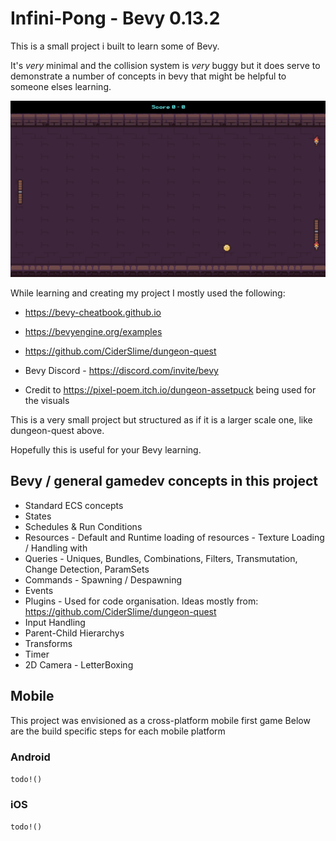 # Infini-Pong - Bevy 0.13.2

This is a small project i built to learn some of Bevy.

It's *very* minimal and the collision system is *very* buggy but it does serve to demonstrate a number of concepts in bevy that might be helpful to someone elses learning.

![screenshot](assets/demo/image.png)

While learning and creating my project I mostly used the following:
  - https://bevy-cheatbook.github.io
  - https://bevyengine.org/examples
  - https://github.com/CiderSlime/dungeon-quest
  - Bevy Discord - https://discord.com/invite/bevy

  - Credit to https://pixel-poem.itch.io/dungeon-assetpuck being used for the visuals

This is a very small project but structured as if it is a larger scale one, like dungeon-quest above.

Hopefully this is useful for your Bevy learning.

## Bevy / general gamedev concepts in this project
  - Standard ECS concepts
  - States
  - Schedules & Run Conditions
  - Resources
        - Default and Runtime loading of resources
        - Texture Loading / Handling with 
  - Queries
        - Uniques, Bundles, Combinations, Filters, Transmutation, Change Detection, ParamSets
  - Commands
        - Spawning / Despawning
  - Events
  - Plugins
        - Used for code organisation. Ideas mostly from: https://github.com/CiderSlime/dungeon-quest
  - Input Handling
  - Parent-Child Hierarchys
  - Transforms
  - Timer
  - 2D Camera
        - LetterBoxing

## Mobile
This project was envisioned as a cross-platform mobile first game
Below are the build specific steps for each mobile platform

### Android
`todo!()`


### iOS
`todo!()`
